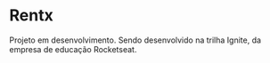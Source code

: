 # Rentx

Projeto em desenvolvimento. Sendo desenvolvido na trilha Ignite, da empresa de educação Rocketseat.
